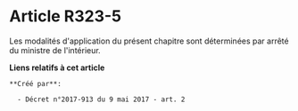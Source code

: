 # Article R323-5

Les modalités d'application du présent chapitre sont déterminées par arrêté du ministre de l'intérieur.

**Liens relatifs à cet article**

	**Créé par**:

	  - Décret n°2017-913 du 9 mai 2017 - art. 2
